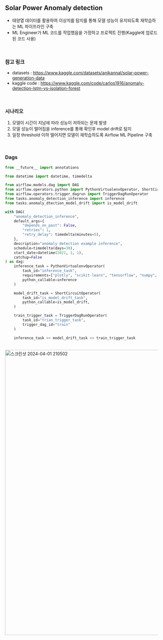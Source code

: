 ## Solar Power Anomaly detection

- 태양열 데이터를 활용하여 이상치를 탐지를 통해 모델 성능이 유지되도록 재학습하는 ML 파이프라인 구축
- ML Engineer가 ML 코드를 작업했음을 가정하고 프로젝트 진행(Kaggle에 업로드 된 코드 사용)

<br>

### 참고 링크
- datasets : https://www.kaggle.com/datasets/anikannal/solar-power-generation-data
- kaggle code : https://www.kaggle.com/code/carlos1916/anomaly-detection-lstm-vs-isolation-forest

<br>


### 시나리오
1. 모델이 시간이 지남에 따라 성능이 저하되는 문제 발생
2. 모델 성능이 떨어짐을 inference를 통해 확인후 model drift로 탐지
3. 일정 threshold 이하 떨어지면 모델이 재학습하도록 Airflow ML Pipeline 구축


<br>


### Dags
```python
from __future__ import annotations

from datetime import datetime, timedelta

from airflow.models.dag import DAG
from airflow.operators.python import PythonVirtualenvOperator, ShortCircuitOperator
from airflow.operators.trigger_dagrun import TriggerDagRunOperator
from tasks.anomaly_detection_inference import inference
from tasks.anomaly_dtection_model_drift import is_model_drift

with DAG(
    "anomaly_detection_inference",
    default_args={
        "depends_on_past": False,
        "retries": 1,
        "retry_delay": timedelta(minutes=5),
    },
    description="anomaly detection example inference",
    schedule=timedelta(days=30),
    start_date=datetime(2021, 1, 1),
    catchup=False
) as dag:
    inference_task = PythonVirtualenvOperator(
        task_id="inference_task",
        requirements=["plotly", "scikit-learn", "tensorflow", "numpy", "pandas", "kaleido"],
        python_callable=inference
    )

    model_drift_task = ShortCircuitOperator(
        task_id="is_model_drift_task",
        python_callable=is_model_drift,
    )

    train_trigger_task = TriggerDagRunOperator(
        task_id="trian_trigger_task",
        trigger_dag_id="train"
    )

    inference_task >> model_drift_task >> train_trigger_task
```

<br>


<img width="937" alt="스크린샷 2024-04-01 210502" src="https://github.com/robert-min/dataops-utils/assets/91866763/2bbe85af-c15e-4e8d-b5da-7156352ef0ec">



